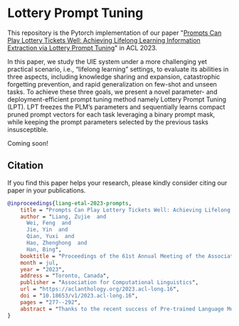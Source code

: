 # Lottery Prompt Tuning

This repository is the Pytorch implementation of our paper "[Prompts Can Play Lottery Tickets Well: Achieving Lifelong Learning Information Extraction via Lottery Prompt Tuning](https://aclanthology.org/2023.acl-long.16.pdf)" in ACL 2023.

In this paper, we study the UIE system under a more challenging yet practical scenario, i.e., “lifelong learning” settings, to evaluate its abilities in three aspects, including knowledge sharing and expansion, catastrophic forgetting prevention, and rapid generalization on few-shot and unseen tasks. To achieve these three goals, we present a novel parameter- and deployment-efficient prompt tuning method namely Lottery Prompt Tuning (LPT). LPT freezes the PLM’s parameters and sequentially learns compact pruned prompt vectors for each task leveraging a binary prompt mask, while keeping the prompt parameters selected by the previous tasks insusceptible.

Coming soon!


## Citation

If you find this paper helps your research, please kindly consider citing our paper in your publications.

```BibTeX
@inproceedings{liang-etal-2023-prompts,
    title = "Prompts Can Play Lottery Tickets Well: Achieving Lifelong Information Extraction via Lottery Prompt Tuning",
    author = "Liang, Zujie  and
      Wei, Feng  and
      Jie, Yin  and
      Qian, Yuxi  and
      Hao, Zhenghong  and
      Han, Bing",
    booktitle = "Proceedings of the 61st Annual Meeting of the Association for Computational Linguistics (Volume 1: Long Papers)",
    month = jul,
    year = "2023",
    address = "Toronto, Canada",
    publisher = "Association for Computational Linguistics",
    url = "https://aclanthology.org/2023.acl-long.16",
    doi = "10.18653/v1/2023.acl-long.16",
    pages = "277--292",
    abstract = "Thanks to the recent success of Pre-trained Language Models (PLMs), it has become a promising research direction to develop a universal model (UIE) that can solve all typical information extraction tasks within one generative framework. Nonetheless, in real-world scenarios of UIE applications, new data of different IE tasks and domains usually come in a stream over time. A desirable UIE system should be capable of continually learning new tasks without forgetting old ones, thereby allowing knowledge and functionalities expansion without re-training the whole system. In this paper, we study the UIE system under a more challenging yet practical scenario, i.e., {``}lifelong learning{''} settings, to evaluate its abilities in three aspects, including knowledge sharing and expansion, catastrophic forgetting prevention, and rapid generalization on few-shot and unseen tasks.To achieve these three goals, we present a novel parameter- and deployment-efficient prompt tuning method namely Lottery Prompt Tuning (LPT).LPT freezes the PLM{'}s parameters and sequentially learns compact pruned prompt vectors for each task leveraging a binary prompt mask, while keeping the prompt parameters selected by the previous tasks insusceptible.Furthermore, we use a simple yet effective method to perform mask selection and show the powerful transferability of Lottery Prompts to novel tasks.Extensive experiments demonstrate that LPT consistently sets state-of-the-art performance on multiple lifelong learning settings of UIE, including task-incremental setting on seen tasks, few-shot adaptation, and zero-shot generalization on novel tasks.",
}
```
